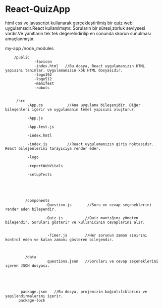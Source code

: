 # React-QuizApp
html css ve javascript kullanarak gerçekleştirilmiş bir quiz web uygulamsıdır.React kullanılmıştır.
Soruların bir süresi,zorluk seviysesi vardır.Ve yanıtların tek tek değerelndirilip en sonunda skorun sunulması amaçlanmıştır.


my-app
        /node_modules
           
        /public
                 -favicon
                 -index.html   //Bu dosya, React uygulamanızın HTML yapısını tanımlar. Uygulamanızın kök HTML dosyasıdır.
                 -logo192
                 -logo512
                 -manifest
                 -robots

                 
         /src
              -App.cs           //Ana uygulama bileşenidir. Diğer bileşenleri içerir ve uygulamanın temel yapısını oluşturur.
              
              -App.js
              
              -App.test.js
              
              -index.hmtl
              
              -index.js         //React uygulamanızın giriş noktasıdır. React bileşenlerini tarayıcıya render eder.
             
              -logo
              
              -reportWebVitals
              
              -setupTests




         
             /components
                      -Question.js       //Soru ve cevap seçeneklerini render eden bileşendir.
                      
                      -Quiz.js          //Quiz mantığını yöneten bileşendir. Soruları gösterir ve kullanıcının cevaplarını alır.
                      
                       
                       -Timer.js        //Her sorunun zaman sınırını kontrol eden ve kalan zamanı gösteren bileşendir.


                        
             /data 
                       questions.json   //Soruları ve cevap seçeneklerini içeren JSON dosyası.





           package.json   //Bu dosya, projenizin bağımlılıklarını ve yapılandırmalarını içerir.
          package-lock
                       
